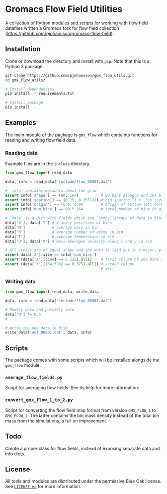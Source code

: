 # Gromacs Flow Field Utilities

A collection of Python modules and scripts for working with flow field 
datafiles written a Gromacs fork for flow field collection 
(https://github.com/pjohansson/gromacs-flow-field).


## Installation

Clone or download the directory and install with `pip`. Note that this 
is a Python 3 package. 

```bash
git clone https://github.com/pjohansson/gmx_flow_utils.git
cd gmx_flow_utils/

# Install dependencies
pip install -r requirements.txt

# Install package
pip install . 
```


## Examples

The main module of the package is `gmx_flow` which containts functions
for reading and writing flow field data.

### Reading data 

Example files are in the `include` directory.

```python
from gmx_flow import read_data

data, info = read_data('include/flow_00001.dat')

# `info` contains metadata about the grid
assert info['shape'] == (80, 164)          # 80 bins along x and 164 along y
assert info['spacing'] == (0.25, 0.255128) # bin spacing (i.e. bin size) along x and y 
assert info['origin'] == (0.0, 0.0)        # origin of bottom-left corner of grid
assert info['num_bins'] == 80 * 164        # total number of bins in grid

# `data` is a dict with fields which are `numpy` arrays of data in bins
data['X'], data['Y'] # x and y positions of bins
data['M']            # average mass in bin
data['N']            # average number of atoms in bin
data['T']            # average temperature in bin
data['U'], data['V'] # mass-averaged velocity along x and y in bin

# All arrays are of equal shape and the data is laid out in x-major, y-minor order
assert data['X'].size == info['num_bins']
assert (data['X'][:164] == 0.125).all()    # first column of 160 bins along y
assert (data['X'][164:328] == 0.375).all() # second column
                                           # etc.
```

### Writing data

```python
from gmx_flow import read_data, write_data

data, info = read_data('include/flow_00001.dat')

# Modify data and possibly info
data['U'] *= 0.5
# ...

# Write the new data to disk
write_data('out_00001.dat', data, info)
```


## Scripts

The package comes with some scripts which will be installed alongside
the `gmx_flow` module.

### `average_flow_fields.py`

Script for averaging flow fields. See its help for more information:

### `convert_gmx_flow_1_to_2.py`

Script for converting the flow field map format from version `GMX_FLOW_1`
to `GMX_FLOW_2`. The latter contains the bin mass density instead of the 
total bin mass from the simulations, a full on improvement.


## Todo

Create a proper class for flow fields, instead of exposing separate 
data and info dicts.


## License

All tools and modules are distributed under the permissive Blue Oak license. 
See [`LICENSE.md`](LICENSE.md) for more information.
